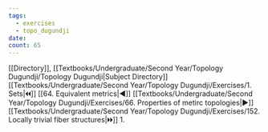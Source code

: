 ```yaml
---
tags:
  - exercises
  - topo_dugundji
date: 
count: 65
---
```

[[Directory]], [[Textbooks/Undergraduate/Second Year/Topology Dugundji/Topology Dugundji|Subject Directory]]
[[Textbooks/Undergraduate/Second Year/Topology Dugundji/Exercises/1. Sets|🞀🞀]] [[64. Equivalent metrics|◀]] [[Textbooks/Undergraduate/Second Year/Topology Dugundji/Exercises/66. Properties of metirc topologies|▶]] [[Textbooks/Undergraduate/Second Year/Topology Dugundji/Exercises/152. Locally trivial fiber structures|🞂🞂]]
1. 